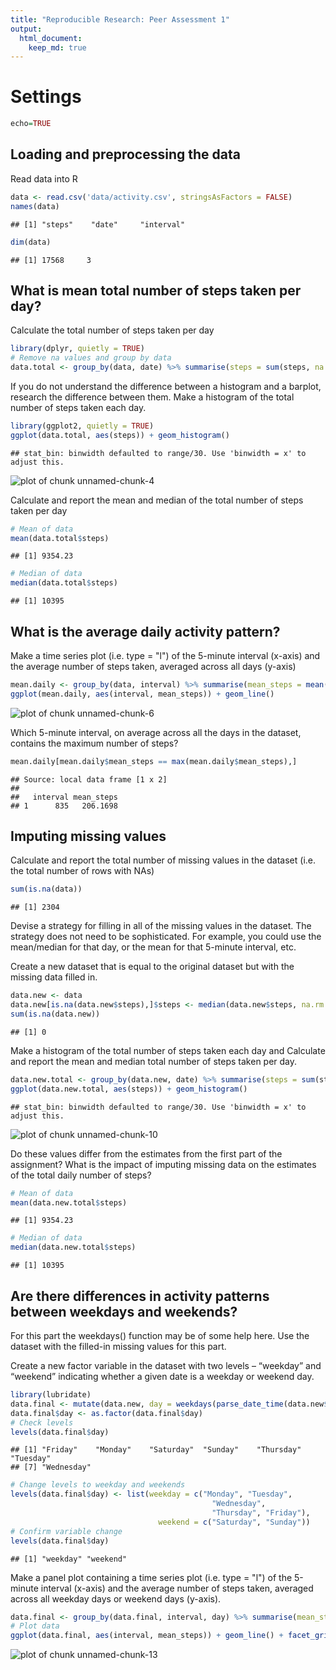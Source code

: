 ```yaml
---
title: "Reproducible Research: Peer Assessment 1"
output: 
  html_document:
    keep_md: true
---
```


# Settings

```r
echo=TRUE
```

## Loading and preprocessing the data

Read data into R

```r
data <- read.csv('data/activity.csv', stringsAsFactors = FALSE)
names(data)
```

```
## [1] "steps"    "date"     "interval"
```

```r
dim(data)
```

```
## [1] 17568     3
```

## What is mean total number of steps taken per day?

Calculate the total number of steps taken per day 


```r
library(dplyr, quietly = TRUE)
# Remove na values and group by data
data.total <- group_by(data, date) %>% summarise(steps = sum(steps, na.rm = TRUE), interval = sum(interval, na.rm = TRUE))
```

If you do not understand the difference between a histogram and a barplot, research the difference between them. Make a histogram of the total number of steps taken each day.


```r
library(ggplot2, quietly = TRUE)
ggplot(data.total, aes(steps)) + geom_histogram()
```

```
## stat_bin: binwidth defaulted to range/30. Use 'binwidth = x' to adjust this.
```

![plot of chunk unnamed-chunk-4](figure/unnamed-chunk-4-1.png) 

Calculate and report the mean and median of the total number of steps taken per day


```r
# Mean of data
mean(data.total$steps)
```

```
## [1] 9354.23
```

```r
# Median of data
median(data.total$steps)
```

```
## [1] 10395
```



## What is the average daily activity pattern?

Make a time series plot (i.e. type = "l") of the 5-minute interval (x-axis) and the average number of steps taken, averaged across all days (y-axis)


```r
mean.daily <- group_by(data, interval) %>% summarise(mean_steps = mean(steps, na.rm = TRUE))
ggplot(mean.daily, aes(interval, mean_steps)) + geom_line()
```

![plot of chunk unnamed-chunk-6](figure/unnamed-chunk-6-1.png) 

Which 5-minute interval, on average across all the days in the dataset, contains the maximum number of steps?


```r
mean.daily[mean.daily$mean_steps == max(mean.daily$mean_steps),]
```

```
## Source: local data frame [1 x 2]
## 
##   interval mean_steps
## 1      835   206.1698
```

## Imputing missing values

Calculate and report the total number of missing values in the dataset (i.e. the total number of rows with NAs)


```r
sum(is.na(data))
```

```
## [1] 2304
```

Devise a strategy for filling in all of the missing values in the dataset. The strategy does not need to be sophisticated. For example, you could use the mean/median for that day, or the mean for that 5-minute interval, etc.

Create a new dataset that is equal to the original dataset but with the missing data filled in.


```r
data.new <- data
data.new[is.na(data.new$steps),]$steps <- median(data.new$steps, na.rm = TRUE)
sum(is.na(data.new))
```

```
## [1] 0
```

Make a histogram of the total number of steps taken each day and Calculate and report the mean and median total number of steps taken per day.


```r
data.new.total <- group_by(data.new, date) %>% summarise(steps = sum(steps, na.rm = TRUE), interval = sum(interval, na.rm = TRUE))
ggplot(data.new.total, aes(steps)) + geom_histogram()
```

```
## stat_bin: binwidth defaulted to range/30. Use 'binwidth = x' to adjust this.
```

![plot of chunk unnamed-chunk-10](figure/unnamed-chunk-10-1.png) 

Do these values differ from the estimates from the first part of the assignment? What is the impact of imputing missing data on the estimates of the total daily number of steps?


```r
# Mean of data
mean(data.new.total$steps)
```

```
## [1] 9354.23
```

```r
# Median of data
median(data.new.total$steps)
```

```
## [1] 10395
```

## Are there differences in activity patterns between weekdays and weekends?

For this part the weekdays() function may be of some help here. Use the dataset with the filled-in missing values for this part.

Create a new factor variable in the dataset with two levels – “weekday” and “weekend” indicating whether a given date is a weekday or weekend day.


```r
library(lubridate)
data.final <- mutate(data.new, day = weekdays(parse_date_time(data.new$date, "%Y-%m-%d") ))
data.final$day <- as.factor(data.final$day)
# Check levels
levels(data.final$day)
```

```
## [1] "Friday"    "Monday"    "Saturday"  "Sunday"    "Thursday"  "Tuesday"  
## [7] "Wednesday"
```

```r
# Change levels to weekday and weekends
levels(data.final$day) <- list(weekday = c("Monday", "Tuesday",
                                             "Wednesday", 
                                             "Thursday", "Friday"),
                                 weekend = c("Saturday", "Sunday"))
# Confirm variable change
levels(data.final$day)
```

```
## [1] "weekday" "weekend"
```

Make a panel plot containing a time series plot (i.e. type = "l") of the 5-minute interval (x-axis) and the average number of steps taken, averaged across all weekday days or weekend days (y-axis). 


```r
data.final <- group_by(data.final, interval, day) %>% summarise(mean_steps = mean(steps))
# Plot data
ggplot(data.final, aes(interval, mean_steps)) + geom_line() + facet_grid(. ~ day)
```

![plot of chunk unnamed-chunk-13](figure/unnamed-chunk-13-1.png) 
